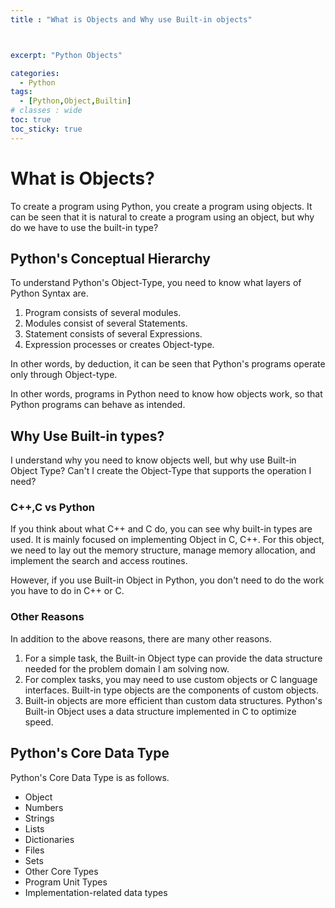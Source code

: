 ```yaml
---
title : "What is Objects and Why use Built-in objects"



excerpt: "Python Objects"

categories:
  - Python
tags:
  - [Python,Object,Builtin]
# classes : wide
toc: true
toc_sticky: true
---
```

# What is Objects?

To create a program using Python, you create a program using objects. It can be seen that it is natural to create a program using an object, but why do we have to use the built-in type?

## Python's Conceptual Hierarchy

To understand Python's Object-Type, you need to know what layers of Python Syntax are.

1. Program consists of several modules.
2. Modules consist of several Statements.
3. Statement consists of several Expressions.
4. Expression processes or creates Object-type.

In other words, by deduction, it can be seen that Python's programs operate only through Object-type.

In other words, programs in Python need to know how objects work, so that Python programs can behave as intended.



## Why Use Built-in types?

I understand why you need to know objects well, but why use Built-in Object Type? Can't I create the Object-Type that supports the operation I need?

### C++,C vs Python

 If you think about what C++ and C do, you can see why built-in types are used. It is mainly focused on implementing Object in C, C++. For this object, we need to lay out the memory structure, manage memory allocation, and implement the search and access routines.

However, if you use Built-in Object in Python, you don't need to do the work you have to do in C++ or C.

### Other Reasons

In addition to the above reasons, there are many other reasons.

1. For a simple task, the Built-in Object type can provide the data structure needed for the problem domain I am solving now.
2. For complex tasks, you may need to use custom objects or C language interfaces. Built-in type objects are the components of custom objects.
3. Built-in objects are more efficient than custom data structures. Python's Built-in Object uses a data structure implemented in C to optimize speed.

## Python's Core Data Type

Python's Core Data Type is as follows.

- Object
- Numbers
- Strings
- Lists
- Dictionaries
- Files
- Sets
- Other Core Types
- Program Unit Types
- Implementation-related data types
